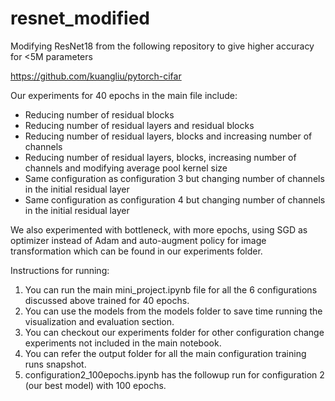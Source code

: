 # resnet_modified
Modifying ResNet18 from the following repository to give higher accuracy for &lt;5M parameters

https://github.com/kuangliu/pytorch-cifar

Our experiments for 40 epochs in the main file include:

- Reducing number of residual blocks
- Reducing number of residual layers and residual blocks
- Reducing number of residual layers, blocks and increasing number of channels
- Reducing number of residual layers, blocks, increasing number of channels and modifying average pool kernel size 
- Same configuration as configuration 3 but changing number of channels in the initial residual layer
- Same configuration as configuration 4 but changing number of channels in the initial residual layer

We also experimented with bottleneck, with more epochs, using SGD as optimizer instead of Adam and auto-augment policy for image transformation which can be found in our experiments folder. 

Instructions for running: 

1. You can run the main mini_project.ipynb file for all the 6 configurations discussed above trained for 40 epochs. 
2. You can use the models from the models folder to save time running the visualization and evaluation section. 
3. You can checkout our experiments folder for other configuration change experiments not included in the main notebook. 
4. You can refer the output folder for all the main configuration training runs snapshot. 
5. configuration2_100epochs.ipynb has the followup run for configuration 2 (our best model) with 100 epochs. 
